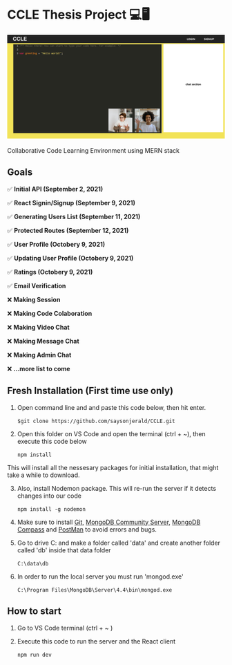 # CCLE Thesis Project 💻🖥

![CCLE Thumbnail](/thumbnail.png)

Collaborative Code Learning Environment using MERN stack

## Goals

✅ **Initial API (September 2, 2021)**

✅ **React Signin/Signup (September 9, 2021)**

✅ **Generating Users List (September 11, 2021)**

✅ **Protected Routes (September 12, 2021)**

✅ **User Profile (Octobery 9, 2021)**

✅ **Updating User Profile  (Octobery 9, 2021)**

✅ **Ratings  (Octobery 9, 2021)**

✅ **Email Verification**

❌ **Making Session**

❌ **Making Code Colaboration**

❌ **Making Video Chat**

❌ **Making Message Chat**

❌ **Making Admin Chat**

❌ **...more list to come**

## Fresh Installation (First time use only)

1. Open command line and and paste this code below, then hit enter.

    ````console 
    $git clone https://github.com/saysonjerald/CCLE.git 
    ````

2. Open this folder on VS Code and open the terminal (ctrl + ~), then execute this code below
    ````console 
    npm install
    ````
This will install all the nessesary packages for initial installation, that might take a while to download.

3. Also, install Nodemon package. This will re-run the server if it detects changes into our code
    ````console 
    npm install -g nodemon
    ````

4. Make sure to install [Git](https://git-scm.com/downloads), [MongoDB Community Server](https://www.mongodb.com/try/download/community), [MongoDB Compass](https://www.mongodb.com/products/compass) and [PostMan](https://www.postman.com/downloads/) to avoid errors and bugs.

5. Go to drive C: and make a folder called 'data' and create another folder called 'db' inside that data folder
    ````console 
    C:\data\db
    ````
    
6. In order to run the local server you must run 'mongod.exe'
    ````console 
    C:\Program Files\MongoDB\Server\4.4\bin\mongod.exe
    ````

## How to start
1. Go to VS Code terminal (ctrl + ~ )

2. Execute this code to run the server and the React client
    ````console 
    npm run dev
    ````